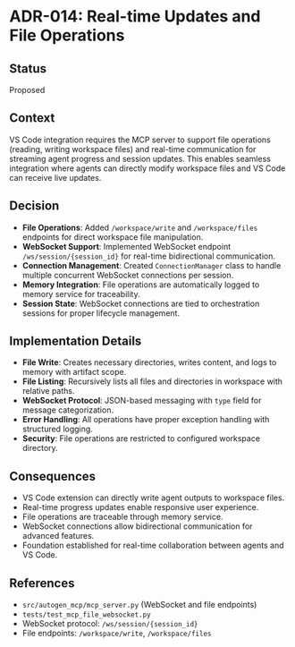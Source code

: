 # ADR-014: Real-time Updates and File Operations

## Status
Proposed

## Context
VS Code integration requires the MCP server to support file operations (reading, writing workspace files) and real-time communication for streaming agent progress and session updates. This enables seamless integration where agents can directly modify workspace files and VS Code can receive live updates.

## Decision
- **File Operations**: Added `/workspace/write` and `/workspace/files` endpoints for direct workspace file manipulation.
- **WebSocket Support**: Implemented WebSocket endpoint `/ws/session/{session_id}` for real-time bidirectional communication.
- **Connection Management**: Created `ConnectionManager` class to handle multiple concurrent WebSocket connections per session.
- **Memory Integration**: File operations are automatically logged to memory service for traceability.
- **Session State**: WebSocket connections are tied to orchestration sessions for proper lifecycle management.

## Implementation Details
- **File Write**: Creates necessary directories, writes content, and logs to memory with artifact scope.
- **File Listing**: Recursively lists all files and directories in workspace with relative paths.
- **WebSocket Protocol**: JSON-based messaging with `type` field for message categorization.
- **Error Handling**: All operations have proper exception handling with structured logging.
- **Security**: File operations are restricted to configured workspace directory.

## Consequences
- VS Code extension can directly write agent outputs to workspace files.
- Real-time progress updates enable responsive user experience.
- File operations are traceable through memory service.
- WebSocket connections allow bidirectional communication for advanced features.
- Foundation established for real-time collaboration between agents and VS Code.

## References
- `src/autogen_mcp/mcp_server.py` (WebSocket and file endpoints)
- `tests/test_mcp_file_websocket.py`
- WebSocket protocol: `/ws/session/{session_id}`
- File endpoints: `/workspace/write`, `/workspace/files`
